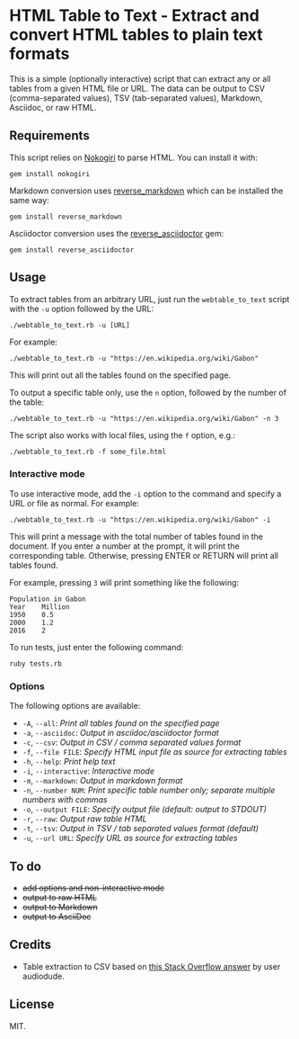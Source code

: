 # HTML Table to Text - Extract and convert HTML tables to plain text formats

This is a simple (optionally interactive) script that can extract any or all tables from a given HTML file or URL. The data can be output to CSV (comma-separated values), TSV (tab-separated values), Markdown, Asciidoc, or raw HTML.

## Requirements

This script relies on [Nokogiri](https://nokogiri.org/) to parse HTML. You can install it with:

    gem install nokogiri

Markdown conversion uses [reverse_markdown](https://github.com/xijo/reverse_markdown) which can be installed the same way:

    gem install reverse_markdown

Asciidoctor conversion uses the [reverse_asciidoctor](https://github.com/metanorma/reverse_adoc) gem:

    gem install reverse_asciidoctor

## Usage

To extract tables from an arbitrary URL, just run the `webtable_to_text` script with the `-u` option followed by the URL:

    ./webtable_to_text.rb -u [URL]

For example:

    ./webtable_to_text.rb -u "https://en.wikipedia.org/wiki/Gabon"

This will print out all the tables found on the specified page.

To output a specific table only, use the `n` option, followed by the number of the table:

    ./webtable_to_text.rb -u "https://en.wikipedia.org/wiki/Gabon" -n 3

The script also works with local files, using the `f` option, e.g.:

    ./webtable_to_text.rb -f some_file.html

### Interactive mode

To use interactive mode, add the `-i` option to the command and specify a URL or file as normal. For example:

    ./webtable_to_text.rb -u "https://en.wikipedia.org/wiki/Gabon" -i

This will print a message with the total number of tables found in the document. If you enter a number at the prompt, it will print the corresponding table. Otherwise, pressing ENTER or RETURN will print all tables found.

For example, pressing `3` will print something like the following:

    Population in Gabon
    Year	Million 
    1950	0.5 
    2000	1.2 
    2016	2

To run tests, just enter the following command:

    ruby tests.rb

### Options

The following options are available:

* `-A`, `--all`: _Print all tables found on the specified page_
* `-a`, `--asciidoc`: _Output in asciidoc/asciidoctor format_
* `-c`, `--csv`: _Output in CSV / comma separated values format_
* `-f`, `--file FILE`: _Specify HTML input file as source for extracting tables_
* `-h`, `--help`: _Print help text_
* `-i`, `--interactive`: _Interactive mode_
* `-m`, `--markdown`: _Output in markdown format_
* `-n`, `--number NUM`: _Print specific table number only; separate multiple numbers with commas_
* `-o`, `--output FILE`: _Specify output file (default: output to STDOUT)_
* `-r`, `--raw`: _Output raw table HTML_
* `-t`, `--tsv`: _Output in TSV / tab separated values format (default)_
* `-u`, `--url URL`: _Specify URL as source for extracting tables_

## To do

* ~~add options and non-interactive mode~~
* ~~output to raw HTML~~
* ~~output to Markdown~~
* ~~output to AsciiDoc~~

## Credits

* Table extraction to CSV based on [this Stack Overflow answer](https://stackoverflow.com/a/1403325) by user audiodude.

## License

MIT.
